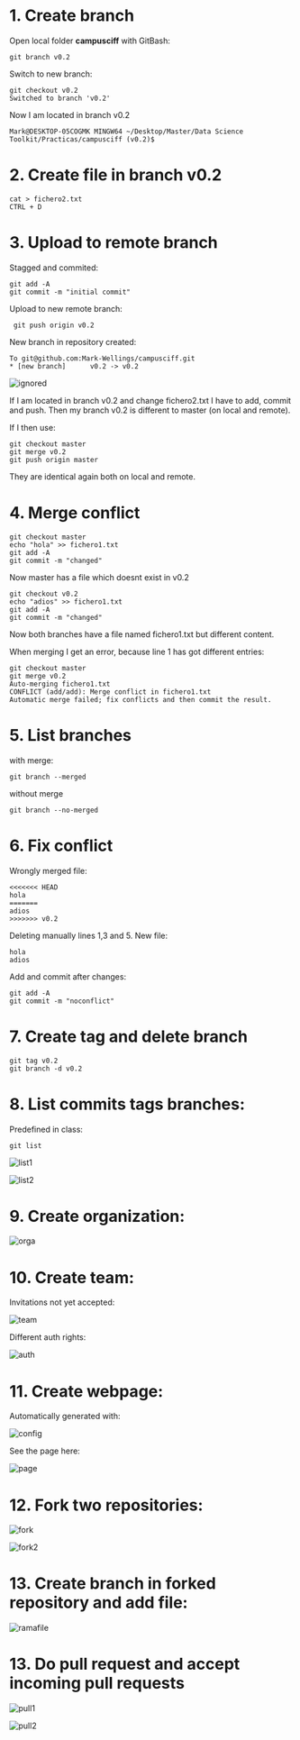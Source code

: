 # 1. Create branch


Open local folder **campusciff** with GitBash:



    git branch v0.2


Switch to new branch:


    git checkout v0.2
    Switched to branch 'v0.2'


Now I am located in branch v0.2

    Mark@DESKTOP-05COGMK MINGW64 ~/Desktop/Master/Data Science             Toolkit/Practicas/campusciff (v0.2)$
    
    
# 2. Create file in branch v0.2

    cat > fichero2.txt
    CTRL + D


# 3. Upload to remote branch


Stagged and commited: 

    git add -A
    git commit -m "initial commit"
    
Upload to new remote branch:
     
     
     git push origin v0.2
     
New branch in repository created:


    To git@github.com:Mark-Wellings/campusciff.git
    * [new branch]      v0.2 -> v0.2



![ignored](https://github.com/Mark-Wellings/campusciff/blob/master/newbranch.jpg)



If I am located in branch v0.2 and change fichero2.txt I have to add, commit and push. Then my branch v0.2 is different to master (on local and remote). 

If I then use: 


    git checkout master
    git merge v0.2
    git push origin master


They are identical again both on local and remote. 


# 4. Merge conflict

    git checkout master
    echo "hola" >> fichero1.txt
    git add -A
    git commit -m "changed"


Now master has a file which doesnt exist in v0.2


    git checkout v0.2
    echo "adios" >> fichero1.txt
    git add -A
    git commit -m "changed"

Now both branches have a file named fichero1.txt but different content. 

When merging I get an error, because line 1 has got different entries: 

    git checkout master
    git merge v0.2
    Auto-merging fichero1.txt
    CONFLICT (add/add): Merge conflict in fichero1.txt
    Automatic merge failed; fix conflicts and then commit the result.

# 5. List branches


with merge: 


    git branch --merged


without merge



    git branch --no-merged



# 6. Fix conflict


Wrongly merged file: 

    <<<<<<< HEAD
    hola
    =======
    adios
    >>>>>>> v0.2


Deleting manually lines 1,3 and 5. New file: 


    hola
    adios

Add and commit after changes: 


    git add -A
    git commit -m "noconflict"


# 7. Create tag and delete branch



    git tag v0.2
    git branch -d v0.2

# 8. List commits tags branches: 

Predefined in class: 

    git list



![list1](https://github.com/Mark-Wellings/campusciff/blob/master/list1.jpg)




![list2](https://github.com/Mark-Wellings/campusciff/blob/master/list2.jpg)



# 9. Create organization:




![orga](https://github.com/Mark-Wellings/campusciff/blob/master/orga.jpg)


# 10. Create team:



Invitations not yet accepted: 




![team](https://github.com/Mark-Wellings/campusciff/blob/master/team.jpg)




Different auth rights: 




![auth](https://github.com/Mark-Wellings/campusciff/blob/master/auth.jpg)


# 11. Create webpage:

Automatically generated with: 




![config](https://github.com/Mark-Wellings/campusciff/blob/master/config.jpg)


See the page here: 



![page](https://github.com/Mark-Wellings/campusciff/blob/master/page.jpg)


# 12. Fork two repositories:



![fork](https://github.com/Mark-Wellings/campusciff/blob/master/fork.jpg)



![fork2](https://github.com/Mark-Wellings/campusciff/blob/master/fork2.jpg)



# 13. Create branch in forked repository and add file: 




![ramafile](https://github.com/Mark-Wellings/campusciff/blob/master/ramafile.jpg)


# 13. Do pull request and accept incoming pull requests



![pull1](https://github.com/Mark-Wellings/campusciff/blob/master/pull1.jpg)



![pull2](https://github.com/Mark-Wellings/campusciff/blob/master/pull2.jpg)












 